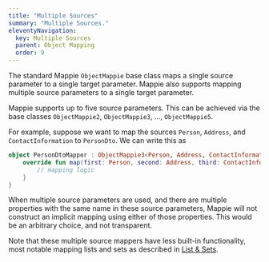 ```yaml
---
title: "Multiple Sources"
summary: "Multiple Sources."
eleventyNavigation:
  key: Multiple Sources
  parent: Object Mapping
  order: 9
---
```


The standard Mappie `ObjectMappie` base class maps a single source parameter to a single
target parameter. Mappie also supports mapping multiple source parameters to a single 
target parameter. 

Mappie supports up to five source parameters. This can be achieved via the base classes `ObjectMappie2`, 
`ObjectMappie3`, ..., `ObjectMappie5`.

For example, suppose we want to map the sources `Person`, `Address`, and `ContactInformation` 
to `PersonDto`. We can write this as
```kotlin
object PersonDtoMapper : ObjectMappie3<Person, Address, ContactInformation, PersonDto>() {
    override fun map(first: Person, second: Address, third: ContactInformation): PersonDto = mapping {
        // mapping logic
    }
}
```

When multiple source parameters are used, and there are multiple properties with the same name in these source 
parameters, Mappie will not construct an implicit mapping using either of those properties. This would be an
arbitrary choice, and not transparent.

Note that these multiple source mappers have less built-in functionality, most notable mapping
lists and sets as described in  [List & Sets](/object-mapping/lists-and-sets/).
